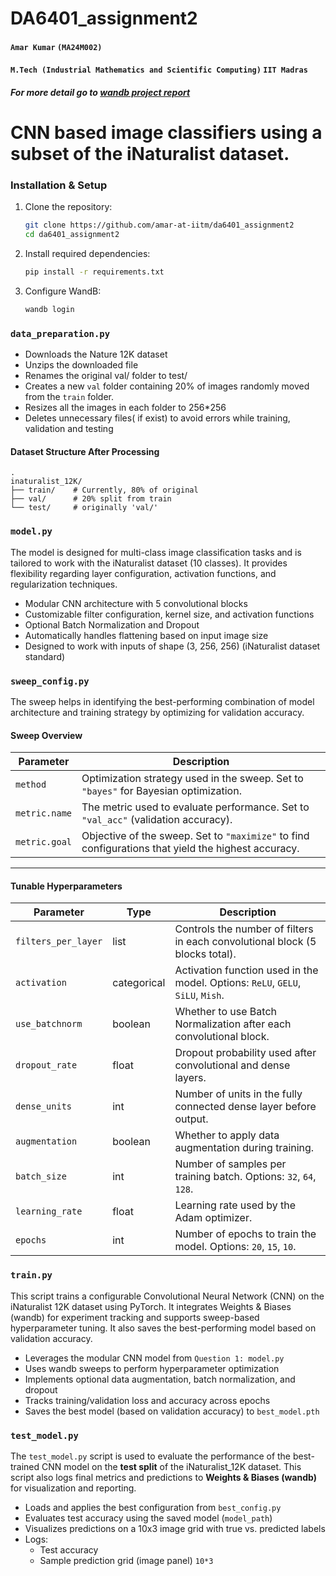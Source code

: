 # DA6401_assignment2
#### `Amar Kumar`  `(MA24M002)`
#### `M.Tech (Industrial Mathematics and Scientific Computing)` `IIT Madras`
##### For more detail go to [wandb project report](https://wandb.ai/amar74384-iit-madras/DA6401_assign_2/reports/DA6401-Assignment-2--VmlldzoxMjA0Njg2Ng?accessToken=qkpn51rke34k3nyepwmf0aukpkcrdwq8tattbiaq61jyfvjis6dq0b5jiddgiowb)

# CNN based image classifiers using a subset of the iNaturalist dataset.

### Installation & Setup
1. Clone the repository:
   ```bash
   git clone https://github.com/amar-at-iitm/da6401_assignment2
   cd da6401_assignment2
   ```
2. Install required dependencies:
   ```bash
   pip install -r requirements.txt
   ```
3. Configure WandB:
   ```bash
   wandb login
   ```
### `data_preparation.py`
- Downloads the Nature 12K dataset
- Unzips the downloaded file
- Renames the original val/ folder to test/
- Creates a new `val` folder containing 20% of images randomly moved from the `train` folder.
- Resizes all the images in each folder to 256*256
- Deletes unnecessary files( if exist) to avoid errors while training, validation and testing

#### Dataset Structure After Processing
```
.
inaturalist_12K/
├── train/    # Currently, 80% of original 
├── val/      # 20% split from train
└── test/     # originally 'val/'
```
### `model.py`
The model is designed for multi-class image classification tasks and is tailored to work with the iNaturalist dataset (10 classes). It provides flexibility regarding layer configuration, activation functions, and regularization techniques.
- Modular CNN architecture with 5 convolutional blocks
- Customizable filter configuration, kernel size, and activation functions
- Optional Batch Normalization and Dropout
- Automatically handles flattening based on input image size
- Designed to work with inputs of shape (3, 256, 256) (iNaturalist dataset standard)

### `sweep_config.py`
The sweep helps in identifying the best-performing combination of model architecture and training strategy by optimizing for validation accuracy.
#### Sweep Overview

| Parameter        | Description                                                                 |
|------------------|-----------------------------------------------------------------------------|
| `method`         | Optimization strategy used in the sweep. Set to `"bayes"` for Bayesian optimization. |
| `metric.name`    | The metric used to evaluate performance. Set to `"val_acc"` (validation accuracy). |
| `metric.goal`    | Objective of the sweep. Set to `"maximize"` to find configurations that yield the highest accuracy. |

---

#### Tunable Hyperparameters

| Parameter           | Type        | Description                                                                 |
|---------------------|-------------|-----------------------------------------------------------------------------|
| `filters_per_layer` | list        | Controls the number of filters in each convolutional block (5 blocks total). |
| `activation`        | categorical | Activation function used in the model. Options: `ReLU`, `GELU`, `SiLU`, `Mish`. |
| `use_batchnorm`     | boolean     | Whether to use Batch Normalization after each convolutional block.          |
| `dropout_rate`      | float       | Dropout probability used after convolutional and dense layers.              |
| `dense_units`       | int         | Number of units in the fully connected dense layer before output.           |
| `augmentation`      | boolean     | Whether to apply data augmentation during training.                         |
| `batch_size`        | int         | Number of samples per training batch. Options: `32`, `64`, `128`.           |
| `learning_rate`     | float       | Learning rate used by the Adam optimizer.                                   |
| `epochs`            | int         | Number of epochs to train the model. Options: `20`, `15`, `10`.               |

### `train.py`
This script trains a configurable Convolutional Neural Network (CNN) on the iNaturalist 12K dataset using PyTorch. It integrates Weights & Biases (wandb) for experiment tracking and supports sweep-based hyperparameter tuning. It also saves the best-performing model based on validation accuracy.
- Leverages the modular CNN model from `Question 1: model.py`
- Uses wandb sweeps to perform hyperparameter optimization
- Implements optional data augmentation, batch normalization, and dropout
- Tracks training/validation loss and accuracy across epochs
- Saves the best model (based on validation accuracy) to `best_model.pth`

### `test_model.py`
The `test_model.py` script is used to evaluate the performance of the best-trained CNN model on the **test split** of the iNaturalist_12K dataset. This script also logs final metrics and predictions to **Weights & Biases (wandb)** for visualization and reporting.


- Loads and applies the best configuration from `best_config.py`
- Evaluates test accuracy using the saved model (`model_path`)
- Visualizes predictions on a 10x3 image grid with true vs. predicted labels
- Logs:
  - Test accuracy
  - Sample prediction grid (image panel) `10*3`



